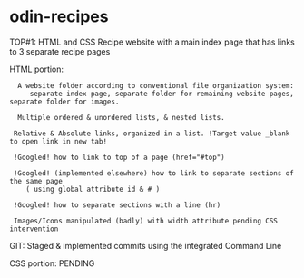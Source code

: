 # odin-recipes
TOP#1: HTML and CSS
Recipe website with a main index page that has links to 3 separate recipe pages

   HTML portion:

      A website folder according to conventional file organization system:
         separate index page, separate folder for remaining website pages, separate folder for images.

      Multiple ordered & unordered lists, & nested lists.

     Relative & Absolute links, organized in a list. !Target value _blank to open link in new tab!

     !Googled! how to link to top of a page (href="#top")

     !Googled! (implemented elsewhere) how to link to separate sections of the same page
        ( using global attribute id & # )

     !Googled! how to separate sections with a line (hr)
     
     Images/Icons manipulated (badly) with width attribute pending CSS intervention
     

   GIT: Staged & implemented commits using the integrated Command Line

   CSS portion: PENDING  



     

           


      
